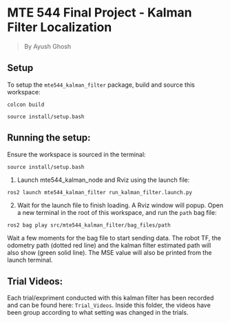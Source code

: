 # MTE 544 Final Project - Kalman Filter Localization
> By Ayush Ghosh


## Setup
To setup the `mte544_kalman_filter` package, build and source this workspace: 

```colcon build```

```source install/setup.bash```

## Running the setup:
Ensure the workspace is sourced in the terminal:

```source install/setup.bash```

1. Launch mte544_kalman_node and Rviz using the launch file:

```ros2 launch mte544_kalman_filter run_kalman_filter.launch.py```


2. Wait for the launch file to finish loading. A Rviz window will popup.
Open a new terminal in the root of this workspace, and run the `path` bag file:

```ros2 bag play src/mte544_kalman_filter/bag_files/path```

Wait a few moments for the bag file to start sending data. The robot TF, the odometry path (dotted red line) and the kalman filter estimated path will also show (green solid line). The MSE value will also be printed from the launch terminal. 

## Trial Videos:
Each trial/expriment conducted with this kalman filter has been recorded and can be found here: `Trial_Videos`. Inside this folder, the videos have been group according to what setting was changed in the trials.